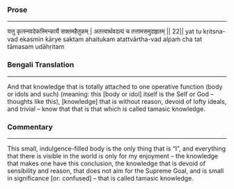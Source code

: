 ### Prose 
 --- 
यत्तु कृत्स्नवदेकस्मिन्कार्ये सक्तमहैतुकम् |
अतत्त्वार्थवदल्पं च तत्तामसमुदाहृतम् || 22||
yat tu kṛitsna-vad ekasmin kārye saktam ahaitukam
atattvārtha-vad alpaṁ cha tat tāmasam udāhṛitam

### Bengali Translation 
 --- 
And that knowledge that is totally attached to one operative function (body or idols and such) (meaning: this [body or idol] itself is the Self or God – thoughts like this), [knowledge] that is without reason, devoid of lofty ideals, and trivial – know that that is that which is called tamasic knowledge.

### Commentary 
 --- 
This small, indulgence-filled body is the only thing that is “I”, and everything that there is visible in the world is only for my enjoyment – the knowledge that makes one have this conclusion, the knowledge that is devoid of sensibility and reason, that does not aim for the Supreme Goal, and is small in significance [or: confused] – that is called tamasic knowledge. 